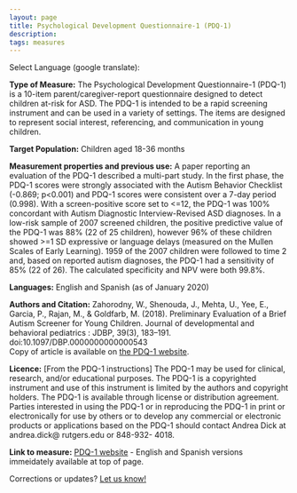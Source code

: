 ```yaml
---
layout: page
title: Psychological Development Questionnaire-1 (PDQ-1)
description:
tags: measures
---
```


Select Language (google translate):  

<div id="google_translate_element"></div><script type="text/javascript">
function googleTranslateElementInit() {
  new google.translate.TranslateElement({pageLanguage: 'en', layout: google.translate.TranslateElement.InlineLayout.SIMPLE, gaTrack: true, gaId: 'UA-64320648-1'}, 'google_translate_element');
}
</script><script type="text/javascript" src="//translate.google.com/translate_a/element.js?cb=googleTranslateElementInit"></script>  

**Type of Measure:**  The Psychological Development Questionnaire-1 (PDQ-1) is a 10-item parent/caregiver-report questionnaire designed to detect children at-risk for ASD. The PDQ-1 is intended to be a rapid screening instrument and can be used in a variety of settings. The items are designed to represent social interest, referencing, and communication in young children.

**Target Population:** Children aged 18-36 months

**Measurement properties and previous use:** A paper reporting an evaluation of the PDQ-1 described a multi-part study.  In the first phase, the PDQ-1 scores were strongly associated with the Autism Behavior Checklist (-0.869; p<0.001) and PDQ-1 scores were consistent over a 7-day period (0.998). With a screen-positive score set to <=12, the PDQ-1 was 100% concordant with Autism Diagnostic Interview-Revised ASD diagnoses.  In a low-risk sample of 2007 screened children, the positive predictive value of the PDQ-1 was 88% (22 of 25 children), however 96% of these children showed >=1 SD expressive or language delays (measured on the Mullen Scales of Early Learning). 1959 of the 2007 children were followed to time 2 and, based on reported autism diagnoses, the PDQ-1 had a sensitivity of 85% (22 of 26). The calculated specificity and NPV were both 99.8%.

**Languages:** English and Spanish (as of January 2020)

**Authors and Citation:** Zahorodny, W., Shenouda, J., Mehta, U., Yee, E., Garcia, P., Rajan, M., & Goldfarb, M. (2018). Preliminary Evaluation of a Brief Autism Screener for Young Children. Journal of developmental and behavioral pediatrics : JDBP, 39(3), 183–191. doi:10.1097/DBP.0000000000000543  
Copy of article is available on [the PDQ-1 website](https://www.pdq1.org/).

**Licence:** [From the PDQ-1 instructions] The PDQ-1 may be used for clinical, research, and/or educational purposes. The PDQ-1 is a copyrighted instrument and use of this
instrument is limited by the authors and copyright holders. The PDQ-1 is available through license or distribution agreement. Parties
interested in using the PDQ-1 or in reproducing the PDQ-1 in print or electronically for use by others or to develop any commercial
or electronic products or applications based on the PDQ-1 should contact Andrea Dick at andrea.dick@ rutgers.edu or 848-932-
4018. 

**Link to measure:** [PDQ-1 website](https://www.pdq1.org/) - English and Spanish versions immeidately available at top of page.

Corrections or updates? [Let us know!](http://disabilitymeasures.org/contact)
